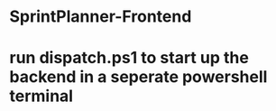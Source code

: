 # SprintPlanner-Frontend
# run dispatch.ps1 to start up the backend in a seperate powershell terminal